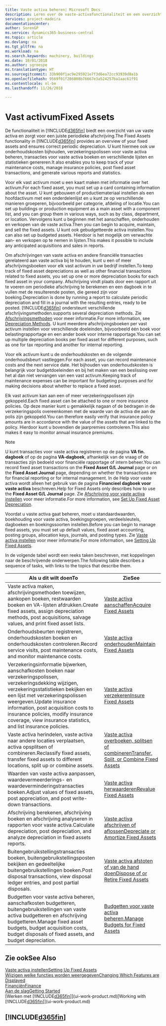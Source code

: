 ```yaml
---
title: Vaste activa beheren| Microsoft Docs
description: Leren over de vaste-activafunctionaliteit en een overzicht krijgen van hoe u met vaste activa werkt.
services: project-madeira
documentationcenter: 
author: SorenGP
ms.service: dynamics365-business-central
ms.topic: article
ms.devlang: na
ms.tgt_pltfrm: na
ms.workload: na
ms.search.keywords: machinery, buildings
ms.date: 10/01/2018
ms.author: sgroespe
ms.translationtype: HT
ms.sourcegitcommit: 33b900f1ac9e295921e7f3d6ea72cc93939d8a1b
ms.openlocfilehash: 9569f01f286008b76667e3a524257ba1aac61f91
ms.contentlocale: nl-be
ms.lasthandoff: 11/26/2018

---
```

# <a name="fixed-assets"></a><span data-ttu-id="e4f96-103">Vast activum</span><span class="sxs-lookup"><span data-stu-id="e4f96-103">Fixed Assets</span></span>
<span data-ttu-id="e4f96-104">De functionaliteit in [!INCLUDE[d365fin](includes/d365fin_md.md)] biedt een overzicht van uw vaste activa en zorgt voor een juiste periodieke afschrijving.</span><span class="sxs-lookup"><span data-stu-id="e4f96-104">The Fixed Assets functionality in [!INCLUDE[d365fin](includes/d365fin_md.md)] provides an overview of your fixed assets and ensures correct periodic depreciation.</span></span> <span data-ttu-id="e4f96-105">U kunt hiermee ook uw onderhoudskosten bijhouden, verzekeringspolissen voor vaste activa beheren, transacties voor vaste activa boeken en verschillende lijsten en statistieken genereren.</span><span class="sxs-lookup"><span data-stu-id="e4f96-105">It also enables you to keep track of your maintenance costs, manage insurance policies, post fixed asset transactions, and generate various reports and statistics.</span></span>

<span data-ttu-id="e4f96-106">Voor elk vast activum moet u een kaart maken met informatie over het activum.</span><span class="sxs-lookup"><span data-stu-id="e4f96-106">For each fixed asset, you must set up a card containing information about the asset.</span></span> <span data-ttu-id="e4f96-107">U kunt gebouwen of productiemateriaal instellen als een hoofdactivum met een onderdelenlijst en u kunt ze op verschillende manieren groeperen, bijvoorbeeld per categorie, afdeling of locatie.</span><span class="sxs-lookup"><span data-stu-id="e4f96-107">You can set up buildings or production equipment as a main asset with a component list, and you can group them in various ways, such as by class, department, or location.</span></span> <span data-ttu-id="e4f96-108">Vervolgens kunt u beginnen met het aanschaffen, onderhouden en verkopen van de vaste activa.</span><span class="sxs-lookup"><span data-stu-id="e4f96-108">Then you can begin to acquire, maintain, and sell the fixed assets.</span></span> <span data-ttu-id="e4f96-109">U kunt ook gebudgetteerde activa instellen.</span><span class="sxs-lookup"><span data-stu-id="e4f96-109">You can also set up budgeted assets.</span></span> <span data-ttu-id="e4f96-110">Hierdoor is het mogelijk om verwachte aan- en verkopen op te nemen in lijsten.</span><span class="sxs-lookup"><span data-stu-id="e4f96-110">This makes it possible to include any anticipated acquisitions and sales in reports.</span></span>

<span data-ttu-id="e4f96-111">Om afschrijvingen van vaste activa en andere financiële transacties gerelateerd aan vaste activa bij te houden, kunt u een of meer afschrijvingsboeken voor elk vast activum in uw bedrijf instellen.</span><span class="sxs-lookup"><span data-stu-id="e4f96-111">To keep track of fixed asset depreciations as well as other financial transactions related to fixed assets, you set up one or more depreciation books for each fixed asset in your company.</span></span> <span data-ttu-id="e4f96-112">Afschrijving vindt plaats door een rapport uit te voeren om periodieke afschrijving te berekenen en een dagboek in te vullen met de resulterende posten, die gereed zijn voor boeking.</span><span class="sxs-lookup"><span data-stu-id="e4f96-112">Depreciation is done by running a report to calculate periodic depreciation and fill in a journal with the resulting entries, ready to be posted.</span></span> [!INCLUDE[d365fin](includes/d365fin_md.md)] <span data-ttu-id="e4f96-113">ondersteunt verschillende afschrijvingsmethoden.</span><span class="sxs-lookup"><span data-stu-id="e4f96-113">supports several depreciation methods.</span></span> <span data-ttu-id="e4f96-114">Zie [Afschrijvingsmethoden](fa-depreciation-methods.md) voor meer informatie.</span><span class="sxs-lookup"><span data-stu-id="e4f96-114">For more information, see [Depreciation Methods](fa-depreciation-methods.md).</span></span> <span data-ttu-id="e4f96-115">U kunt meerdere afschrijvingsboeken per vast activum instellen voor verschillende doeleinden, bijvoorbeeld één boek voor belastingrapportage en een ander boek voor interne rapportage.</span><span class="sxs-lookup"><span data-stu-id="e4f96-115">You can set up multiple depreciation books per fixed asset for different purposes, such as one for tax reporting and another for internal reporting.</span></span>

<span data-ttu-id="e4f96-116">Voor elk activum kunt u de onderhoudskosten en de volgende onderhoudsbeurt vastleggen.</span><span class="sxs-lookup"><span data-stu-id="e4f96-116">For each asset, you can record maintenance costs and the next service date.</span></span> <span data-ttu-id="e4f96-117">Het bijhouden van onderhoudskosten is belangrijk voor budgetdoeleinden en bij het maken van een beslissing over het al dan niet vervangen van een vast activum.</span><span class="sxs-lookup"><span data-stu-id="e4f96-117">Keeping track of maintenance expenses can be important for budgeting purposes and for making decisions about whether to replace a fixed asset.</span></span>

<span data-ttu-id="e4f96-118">Elk vast activum kan aan een of meer verzekeringspolissen zijn gekoppeld.</span><span class="sxs-lookup"><span data-stu-id="e4f96-118">Each fixed asset can be attached to one or more insurance policies.</span></span> <span data-ttu-id="e4f96-119">Op deze manier kunt u gemakkelijk nagaan of de bedragen in de verzekeringspolis overeenkomen met de waarde van de activa die aan de polis zijn gekoppeld.</span><span class="sxs-lookup"><span data-stu-id="e4f96-119">You can therefore easily verify that insurance policy amounts are in accordance with the value of the assets that are linked to the policy.</span></span> <span data-ttu-id="e4f96-120">Hierdoor kunt u bovendien de jaarpremies controleren.</span><span class="sxs-lookup"><span data-stu-id="e4f96-120">This also makes it easy to monitor annual insurance premiums.</span></span>

> [!NOTE]  
>   <span data-ttu-id="e4f96-121">U kunt transacties voor vaste activa registreren op de pagina **VA fin. dagboek** of op de pagina **VA-dagboek**, afhankelijk van de vraag of de transacties zijn bedoeld voor financiële rapportage of intern beheer.</span><span class="sxs-lookup"><span data-stu-id="e4f96-121">You can record fixed asset transactions on the **Fixed Asset G/L Journal** page or on the **Fixed Asset Journal** page, depending on whether the transactions are for financial reporting or for internal management.</span></span> <span data-ttu-id="e4f96-122">In de Help voor vaste activa wordt alleen het gebruik van de pagina **Financieel dagboek voor vaste activa** beschreven.</span><span class="sxs-lookup"><span data-stu-id="e4f96-122">Help for Fixed Assets only describes how to use the **Fixed Asset G/L Journal** page.</span></span> <span data-ttu-id="e4f96-123">Zie [Afschrijving voor vaste activa instellen](fa-how-setup-depreciation.md) voor meer informatie.</span><span class="sxs-lookup"><span data-stu-id="e4f96-123">For more information, see [Set Up Fixed Asset Depreciation](fa-how-setup-depreciation.md).</span></span>

<span data-ttu-id="e4f96-124">Voordat u vaste activa gaat beheren, moet u standaardwaarden, boekhouding voor vaste activa, boekingsgroepen, verdeelsleutels, dagboeken en boekingssoorten instellen.</span><span class="sxs-lookup"><span data-stu-id="e4f96-124">Before you can begin to manage fixed assets, you must set up default values, fixed asset accounting, posting groups, allocation keys, journals, and posting types.</span></span> <span data-ttu-id="e4f96-125">Zie [Vaste activa instellen](fa-setup.md) voor meer informatie.</span><span class="sxs-lookup"><span data-stu-id="e4f96-125">For more information, see [Setting Up Fixed Assets](fa-setup.md).</span></span>

<span data-ttu-id="e4f96-126">In de volgende tabel wordt een reeks taken beschreven, met koppelingen naar de beschrijvende onderwerpen.</span><span class="sxs-lookup"><span data-stu-id="e4f96-126">The following table describes a sequence of tasks, with links to the topics that describe them.</span></span>

| <span data-ttu-id="e4f96-127">Als u dit wilt doen</span><span class="sxs-lookup"><span data-stu-id="e4f96-127">To</span></span> | <span data-ttu-id="e4f96-128">Zie</span><span class="sxs-lookup"><span data-stu-id="e4f96-128">See</span></span> |
| --- | --- |
| <span data-ttu-id="e4f96-129">Vaste activa maken, afschrijvingsmethoden toewijzen, aankopen boeken, restwaarden boeken en VA-lijsten afdrukken.</span><span class="sxs-lookup"><span data-stu-id="e4f96-129">Create fixed assets, assign depreciation methods, post acquisitions, salvage values, and print fixed asset lists.</span></span> |[<span data-ttu-id="e4f96-130">Vaste activa aanschaffen</span><span class="sxs-lookup"><span data-stu-id="e4f96-130">Acquire Fixed Assets</span></span>](fa-how-acquire.md) |
| <span data-ttu-id="e4f96-131">Onderhoudsbeurten registreren, onderhoudskosten boeken en onderhoudskosten controleren.</span><span class="sxs-lookup"><span data-stu-id="e4f96-131">Record service visits, post maintenance costs, and monitor maintenance costs.</span></span> |[<span data-ttu-id="e4f96-132">Vaste activa onderhouden</span><span class="sxs-lookup"><span data-stu-id="e4f96-132">Maintain Fixed Assets</span></span>](fa-how-maintain.md) |
| <span data-ttu-id="e4f96-133">Verzekeringsinformatie bijwerken, aanschafkosten boeken naar verzekeringspolissen, verzekeringsdekking wijzigen, verzekeringsstatistieken bekijken en een lijst met verzekeringspolissen weergeven.</span><span class="sxs-lookup"><span data-stu-id="e4f96-133">Update insurance information, post acquisition costs to insurance policies, modify insurance coverage, view insurance statistics, and list insurance policies.</span></span> |[<span data-ttu-id="e4f96-134">Vaste activa verzekeren</span><span class="sxs-lookup"><span data-stu-id="e4f96-134">Insure Fixed Assets</span></span>](fa-how-insure.md) |
| <span data-ttu-id="e4f96-135">Vaste activa herindelen, vaste activa naar andere locaties verplaatsen, activa opsplitsen of combineren.</span><span class="sxs-lookup"><span data-stu-id="e4f96-135">Reclassify fixed assets, transfer fixed assets to different locations, split up or combine assets.</span></span> |[<span data-ttu-id="e4f96-136">Vaste activa overboeken, splitsen of combineren</span><span class="sxs-lookup"><span data-stu-id="e4f96-136">Transfer, Split, or Combine Fixed Assets</span></span>](fa-how-trans-split-combine.md) |
| <span data-ttu-id="e4f96-137">Waarden van vaste activa aanpassen, waardevermeerderings- en waardeverminderingstransacties boeken.</span><span class="sxs-lookup"><span data-stu-id="e4f96-137">Adjust values of fixed assets, post appreciation, and post write-down transactions.</span></span> |[<span data-ttu-id="e4f96-138">Vaste activa herwaarderen</span><span class="sxs-lookup"><span data-stu-id="e4f96-138">Revalue Fixed Assets</span></span>](fa-how-revalue.md) |
| <span data-ttu-id="e4f96-139">Afschrijving berekenen, afschrijving boeken en afschrijving analyseren in rapporten voor vaste activa.</span><span class="sxs-lookup"><span data-stu-id="e4f96-139">Calculate depreciation, post depreciation, and  analyze depreciation in fixed assets reports.</span></span> |[<span data-ttu-id="e4f96-140">Vaste activa afschrijven of aflossen</span><span class="sxs-lookup"><span data-stu-id="e4f96-140">Depreciate or Amortize Fixed Assets</span></span>](fa-how-depreciate-amortize.md) |
| <span data-ttu-id="e4f96-141">Buitengebruikstellingstransacties boeken, buitengebruikstellingsposten bekijken en gedeeltelijke buitengebruikstellingen boeken.</span><span class="sxs-lookup"><span data-stu-id="e4f96-141">Post disposal transactions, view disposal ledger entries, and post partial disposals.</span></span> |[<span data-ttu-id="e4f96-142">Vaste activa afstoten of van de hand doen</span><span class="sxs-lookup"><span data-stu-id="e4f96-142">Dispose of or Retire Fixed Assets</span></span>](fa-how-dispose-retire.md) |
| <span data-ttu-id="e4f96-143">Budgetten voor vaste activa beheren, aanschafkosten budgetteren, buitengebruikstellingen van vaste activa budgetteren en afschrijving budgetteren.</span><span class="sxs-lookup"><span data-stu-id="e4f96-143">Manage fixed asset budgets, budget acquisition costs, budget disposals of fixed assets, and budget depreciation.</span></span> |[<span data-ttu-id="e4f96-144">Budgetten voor vaste activa beheren.</span><span class="sxs-lookup"><span data-stu-id="e4f96-144">Manage Budgets for Fixed Assets</span></span>](fa-how-manage-budgets.md) |

## <a name="see-also"></a><span data-ttu-id="e4f96-145">Zie ook</span><span class="sxs-lookup"><span data-stu-id="e4f96-145">See Also</span></span>
[<span data-ttu-id="e4f96-146">Vaste activa instellen</span><span class="sxs-lookup"><span data-stu-id="e4f96-146">Setting Up Fixed Assets</span></span>](fa-setup.md)  
[<span data-ttu-id="e4f96-147">Wijzigen welke functies worden weergegeven</span><span class="sxs-lookup"><span data-stu-id="e4f96-147">Changing Which Features are Displayed</span></span>](ui-experiences.md)  
[<span data-ttu-id="e4f96-148">Financiën</span><span class="sxs-lookup"><span data-stu-id="e4f96-148">Finance</span></span>](finance.md)  
[<span data-ttu-id="e4f96-149">Aan de slag</span><span class="sxs-lookup"><span data-stu-id="e4f96-149">Getting Started</span></span>](product-get-started.md)  
<span data-ttu-id="e4f96-150">[Werken met [!INCLUDE[d365fin](includes/d365fin_md.md)]](ui-work-product.md)</span><span class="sxs-lookup"><span data-stu-id="e4f96-150">[Working with [!INCLUDE[d365fin](includes/d365fin_md.md)]](ui-work-product.md)</span></span>

## [!INCLUDE[d365fin](includes/free_trial_md.md)]  
 

